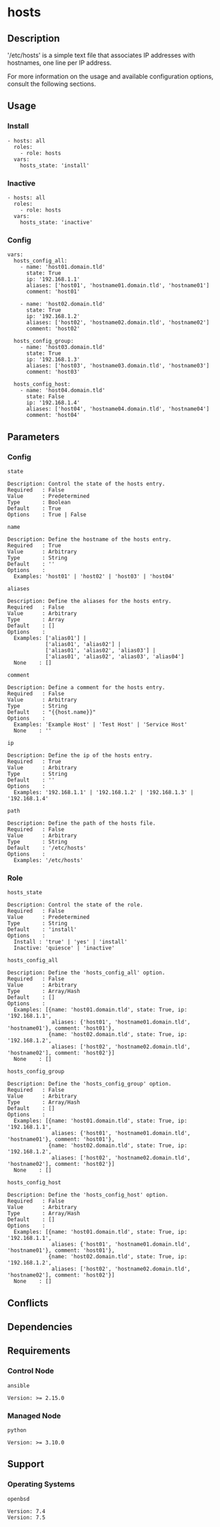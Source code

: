 # hosts

## Description

'/etc/hosts' is a simple text file that associates IP addresses with hostnames,
one line per IP address.

For more information on the usage and available configuration options,
consult the following sections.

## Usage

### Install

```
- hosts: all
  roles:
    - role: hosts
  vars:
    hosts_state: 'install'
```

### Inactive

```
- hosts: all
  roles:
    - role: hosts
  vars:
    hosts_state: 'inactive'
```

### Config

```
vars:
  hosts_config_all:
    - name: 'host01.domain.tld'
      state: True
      ip: '192.168.1.1'
      aliases: ['host01', 'hostname01.domain.tld', 'hostname01']
      comment: 'host01'

    - name: 'host02.domain.tld'
      state: True
      ip: '192.168.1.2'
      aliases: ['host02', 'hostname02.domain.tld', 'hostname02']
      comment: 'host02'

  hosts_config_group:
    - name: 'host03.domain.tld'
      state: True
      ip: '192.168.1.3'
      aliases: ['host03', 'hostname03.domain.tld', 'hostname03']
      comment: 'host03'

  hosts_config_host:
    - name: 'host04.domain.tld'
      state: False
      ip: '192.168.1.4'
      aliases: ['host04', 'hostname04.domain.tld', 'hostname04']
      comment: 'host04'
```

## Parameters

### Config

`state`

    Description: Control the state of the hosts entry.
    Required   : False
    Value      : Predetermined
    Type       : Boolean
    Default    : True
    Options    : True | False

`name`

    Description: Define the hostname of the hosts entry.
    Required   : True
    Value      : Arbitrary
    Type       : String
    Default    : ''
    Options    :
      Examples: 'host01' | 'host02' | 'host03' | 'host04'

`aliases`

    Description: Define the aliases for the hosts entry.
    Required   : False
    Value      : Arbitrary
    Type       : Array
    Default    : []
    Options    :
      Examples: ['alias01'] |
                ['alias01', 'alias02'] |
                ['alias01', 'alias02', 'alias03'] |
                ['alias01', 'alias02', 'alias03', 'alias04']
      None    : []

`comment`

    Description: Define a comment for the hosts entry.
    Required   : False
    Value      : Arbitrary
    Type       : String
    Default    : "{{host.name}}"
    Options    :
      Examples: 'Example Host' | 'Test Host' | 'Service Host'
      None    : ''

`ip`

    Description: Define the ip of the hosts entry.
    Required   : True
    Value      : Arbitrary
    Type       : String
    Default    : ''
    Options    :
      Examples: '192.168.1.1' | '192.168.1.2' | '192.168.1.3' | '192.168.1.4'

`path`

    Description: Define the path of the hosts file.
    Required   : False
    Value      : Arbitrary
    Type       : String
    Default    : '/etc/hosts'
    Options    :
      Examples: '/etc/hosts'

### Role

`hosts_state`

    Description: Control the state of the role.
    Required   : False
    Value      : Predetermined
    Type       : String
    Default    : 'install'
    Options    :
      Install : 'true' | 'yes' | 'install'
      Inactive: 'quiesce' | 'inactive'

`hosts_config_all`

    Description: Define the 'hosts_config_all' option.
    Required   : False
    Value      : Arbitrary
    Type       : Array/Hash
    Default    : []
    Options    :
      Examples: [{name: 'host01.domain.tld', state: True, ip: '192.168.1.1',
                  aliases: {'host01', 'hostname01.domain.tld', 'hostname01'}, comment: 'host01'},
                 {name: 'host02.domain.tld', state: True, ip: '192.168.1.2',
                  aliases: ['host02', 'hostname02.domain.tld', 'hostname02'], comment: 'host02'}]
      None    : []

`hosts_config_group`

    Description: Define the 'hosts_config_group' option.
    Required   : False
    Value      : Arbitrary
    Type       : Array/Hash
    Default    : []
    Options    :
      Examples: [{name: 'host01.domain.tld', state: True, ip: '192.168.1.1',
                  aliases: {'host01', 'hostname01.domain.tld', 'hostname01'}, comment: 'host01'},
                 {name: 'host02.domain.tld', state: True, ip: '192.168.1.2',
                  aliases: ['host02', 'hostname02.domain.tld', 'hostname02'], comment: 'host02'}]
      None    : []

`hosts_config_host`

    Description: Define the 'hosts_config_host' option.
    Required   : False
    Value      : Arbitrary
    Type       : Array/Hash
    Default    : []
    Options    :
      Examples: [{name: 'host01.domain.tld', state: True, ip: '192.168.1.1',
                  aliases: {'host01', 'hostname01.domain.tld', 'hostname01'}, comment: 'host01'},
                 {name: 'host02.domain.tld', state: True, ip: '192.168.1.2',
                  aliases: ['host02', 'hostname02.domain.tld', 'hostname02'], comment: 'host02'}]
      None    : []

## Conflicts

## Dependencies

## Requirements

### Control Node

`ansible`

    Version: >= 2.15.0

### Managed Node

`python`

    Version: >= 3.10.0

## Support

### Operating Systems

`openbsd`

    Version: 7.4
    Version: 7.5
